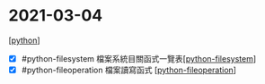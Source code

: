 # 2021-03-04
[[python]]

- [x] #python-filesystem 檔案系統目關函式一覽表[[python-filesystem]] 
- [x] #python-fileoperation 檔案讀寫函式 [[python-fileoperation]]

[//begin]: # "Autogenerated link references for markdown compatibility"
[python]: ../../../../devops/2-code/learning/language/python/python.md "Python"
[python-filesystem]: ../../../../devops/2-code/learning/language/python/python-filesystem.md "python-filesystem"
[python-fileoperation]: python-fileoperation.md "python-fileoperation"
[//end]: # "Autogenerated link references"